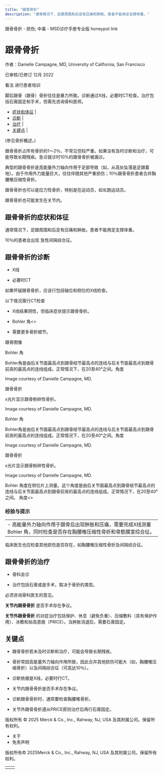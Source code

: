 ```yaml
---
title: "跟骨骨折"
description: "通常情况下，足跟周围和后足有压痛和肿胀。患者不能用足支撑体重。"
---
```


﻿跟骨骨折 \- 损伤; 中毒 \- MSD诊疗手册专业版 honeypot link

# 跟骨骨折

作者：Danielle Campagne, MD, University of California, San Francisco

已审核/已修订 12月 2022

看法 进行患者培训

脚后跟骨（跟骨）骨折往往是暴力所致。诊断通过X线，必要时CT检查。治疗包括石膏固定和手术，但需先咨询骨科医师。

- [症状和体征](#症状和体征_v13387691_zh) \|
- [诊断](#诊断_v13387696_zh) \|
- [治疗](#治疗_v13387726_zh) \|
- [关键点](#关键点_v13387736_zh) \|

(参见骨折概述。)

跟骨骨折占所有骨折的1〜2％，不常见但较严重。如果没有及时诊断和治疗，可能导致长期残疾。急诊就诊时10%的跟骨骨折被漏诊。

典型的跟骨骨折是高能量外力轴向作用于足部导致（如，从高处坠落是足跟着地）。由于作用外力能量巨大，往往伴随其他严重损伤；10％跟骨骨折患者合并胸腰椎压缩性骨折。

跟骨骨折也可以是应力性骨折，特别是在运动员，如长跑运动员。

跟骨骨折也可能发生在关节内。

## 跟骨骨折的症状和体征

通常情况下，足跟周围和后足有压痛和肿胀。患者不能用足支撑体重。

10％的患者会出现 急性间隔综合征。

## 跟骨骨折的诊断

- X线

- 必要时CT


如果怀疑跟骨骨折，应该行包括轴位和侧位的X线检查。

以下情况需行CT检查

- X线结果阴性，但临床症状提示跟骨骨折。

- Bohler 角<>

- 需要更多骨折细节。


跟骨图像



Bohler 角

Bohler角是由后关节面最高点到跟骨结节最高点的连线与后关节面最高点到跟骨前突的最高点的连线组成。正常情况下，在20至40°之间。角度

Image courtesy of Danielle Campagne, MD.



跟骨骨折

x光片显示跟骨粉碎性骨折。

Image courtesy of Danielle Campagne, MD.



Bohler 角

Bohler角是由后关节面最高点到跟骨结节最高点的连线与后关节面最高点到跟骨前突的最高点的连线组成。正常情况下，在20至40°之间。角度

Image courtesy of Danielle Campagne, MD.



跟骨骨折

x光片显示跟骨粉碎性骨折。

Image courtesy of Danielle Campagne, MD.

Bohler 角度在侧位片上测量。这个角度是由后关节面最高点到跟骨结节最高点的连线与后关节面最高点到跟骨前突的最高点的连线组成。正常情况下，在20至40°之间。 角度<>

### 经验与提示

|     |
| --- |
| - 高能量外力轴向作用于跟骨后出现肿胀和压痛，需要完成X线测量Bohler 角，同时检查是否存在胸腰椎压缩性骨折和骨筋膜室综合征。 |

临床医生也应检查其他损伤是否存在，如胸腰椎压缩性骨折及间隔综合征。

## 跟骨骨折的治疗

- 骨科会诊

- 治疗包括石膏或是手术，取决于骨折的类型。


必须咨询骨科医生的意见。

**关节内跟骨骨折** 是否手术存在争议。

**关节外跟骨骨折** 的对症治疗包括保护、休息（避免负重）、压缩敷料（具有保护作用）、冰敷和抬高患肢（PRICE）。当肿胀消退后，需要石膏固定。

## 关键点

- 跟骨骨折若未及时诊断和治疗，可能会导致长期残疾。

- 骨折常因高能量外力轴向作用所致，因此合并其他损伤可能大（如，胸腰椎压缩骨折）以及间隔综合征（可高达10％）。

- 诊断依据是X线，必要时行CT。

- 关节内跟骨骨折是否手术存在争议。

- 诊断跟骨骨折时，通常要检查胸腰椎骨折。

- 关节外跟骨骨折遵从PRICE原则治疗后再行石膏固定。




版权所有 © 2025
Merck & Co., Inc., Rahway, NJ, USA 及其附属公司。保留所有权利。

- 关于
- 免责声明

版权所有© 2025Merck & Co., Inc., Rahway, NJ, USA 及其附属公司。保留所有权利。

|     |     |
| --- | --- |
|  |  |